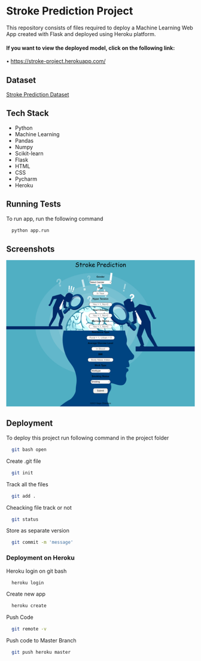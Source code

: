 # Stroke Prediction Project 
This repository consists of files required to deploy a Machine Learning Web App created with Flask and deployed using Heroku platform.


#### If you want to view the deployed model, click on the following link:

• https://stroke-project.herokuapp.com/

## Dataset

[Stroke Prediction Dataset](https://www.kaggle.com/fedesoriano/stroke-prediction-dataset)



## Tech Stack

- Python
- Machine Learning
- Pandas
- Numpy
- Scikit-learn
- Flask
- HTML
- CSS
- Pycharm
- Heroku

  
## Running Tests

To run app, run the following command

```bash
  python app.run
```

  
## Screenshots

![App Screenshot](https://raw.githubusercontent.com/SagarDhandare/Stroke-Prediction-Project/main/Images/screenshot.png)

  
## Deployment

To deploy this project run following command in the project folder

```bash
  git bash open
```

Create .git file
```bash
  git init
```
Track all the files
```bash
  git add .
```
Cheacking file track or not
```bash
  git status
```
Store as separate version
```bash
  git commit -m 'message'
```
### Deployment on Heroku

Heroku login on git bash

```bash
  heroku login
```
Create new app

```bash
  heroku create
```
Push Code
```bash
  git remote -v
```
Push code to Master Branch
```bash
  git push heroku master
```

  
